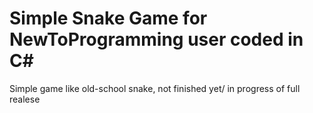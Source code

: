 # Simple Snake Game for NewToProgramming user coded in C#
Simple game like old-school snake, not finished yet/ in progress of full realese

